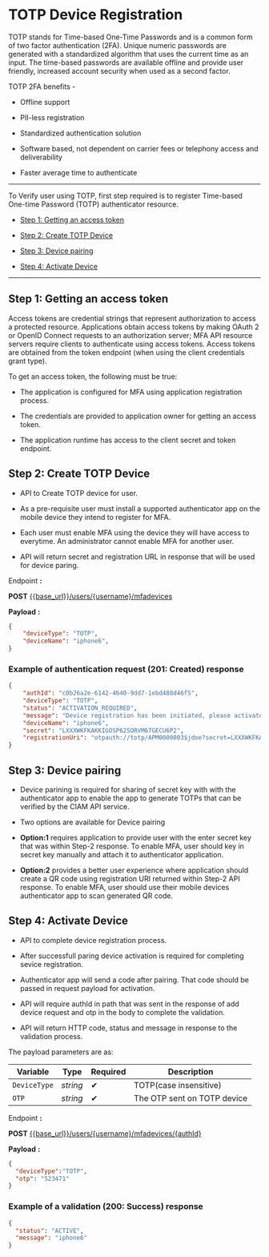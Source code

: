 # TOTP Device Registration 

TOTP stands for Time-based One-Time Passwords and is a common form of two factor authentication (2FA). Unique numeric passwords are generated with a standardized algorithm that uses the current time as an input. The time-based passwords are available offline and provide user friendly, increased account security when used as a second factor.

TOTP 2FA benefits - 

- Offline support

- PII-less registration 

- Standardized authentication solution 

- Software based, not dependent on carrier fees or telephony access and deliverability 

- Faster average time to authenticate

---  

To Verify user using TOTP, first step required is to  register Time-based One-time Password (TOTP) authenticator resource.

- [Step 1: Getting an access token](#step-1-getting-an-access-token)  

- [Step 2: Create TOTP Device](#step-2-create-totp-device)  

- [Step 3: Device pairing](#step-3-device-pairing)

- [Step 4: Activate Device](#step-4-activate-device)  


---

## Step 1: Getting an access token     

Access tokens are credential strings that represent authorization to access a protected resource. Applications obtain access tokens by making OAuth 2 or OpenID Connect requests to an authorization server; MFA API resource servers require clients to authenticate using access tokens. Access tokens are obtained from the token endpoint (when using the client credentials grant type).

To get an access token, the following must be true:  

- The application is configured for MFA using  application registration process.

- The credentials are provided to application owner for getting an access token.  

- The application runtime  has access to the client secret and token endpoint.  


## Step 2: Create TOTP Device 

- API to Create TOTP  device for user.

- As a pre-requisite user  must install a supported authenticator app on the mobile device they  intend to register for MFA.

- Each user must enable MFA using the device they will have access to everytime. An administrator cannot enable MFA for another user.

- API will return secret and registration URL in response that will be used for device paring.


<!--
type: tab
titles: Request, Response
-->

Endpoint **:**

**POST** [{{base_url}}/users/{username}/mfadevices](../api/?type=post&path=/users/{username}/mfadevices&version=2.0.0)

**Payload** **:** 

```json
{
    "deviceType": "TOTP",
    "deviceName": "iphone6",
}
```
<!--
type: tab
-->

### Example of authentication request (201: Created) response


```json
{
    "authId": "c0b26a2e-6142-4640-9dd7-1ebd488d46f5",
    "deviceType": "TOTP",
    "status": "ACTIVATION_REQUIRED",
    "message": "Device registration has been initiated, please activate the device to use",
    "deviceName": "iphone6",
    "secret": "LXXXWKFKAKKIGOSP62SORVM67GECU6P2",
    "registrationUri": "otpauth://totp/APM0000003$jdoe?secret=LXXXWKFKAKKIGOSP62SORVM67GECU6P2"
}
```

<!-- type: tab-end -->


## Step 3: Device pairing

- Device parining is  required for  sharing of secret key with  with the authenticator app to enable the app to generate TOTPs that can be verified by the CIAM API  service.

- Two options are available for Device pairing

- **Option:1** requires application to provide user with the enter secret key that was  within Step-2 response. To enable MFA, user should key in secret key  manually and attach it to authenticator application.

- **Option:2** provides a better user experience where application should create a QR code using registration URI returned within  Step-2  API  response. To enable MFA, user should use their  mobile devices authenticator app to scan generated  QR code. 


## Step 4: Activate Device 

- API to complete device registration process.

- After successfull paring device activation is required for completing sevice registration.

- Authenticator app will send a code after pairing. That code should be passed in request payload for activation.

- API will require authId in path that was sent in the response of add device request and otp in the body to complete the validation.

- API will return HTTP code,  status and message in response to the validation process. 

The payload parameters are as: 

| Variable | Type | Required | Description |
| -------- | -----| -------  | ----------- |
| `DeviceType` | *string* | &#10004; | TOTP(case insensitive) |
| `OTP` | *string* | &#10004; | The OTP sent on TOTP device |

<!--
type: tab
titles: Request, Response
-->

Endpoint **:**

**POST** [{{base_url}}/users/{username}/mfadevices/{authId}](../api/?type=post&path=/deviceAuthentications/{authId}&version=2.0.0)

**Payload** **:**

```json
{
  "deviceType":"TOTP",
  "otp": "523471"
}
```

<!--
type: tab
-->

### Example of a validation (200: Success) response


```json
{
  "status": "ACTIVE",
  "message": "iphone6"
}

```

<!-- type: tab-end -->


